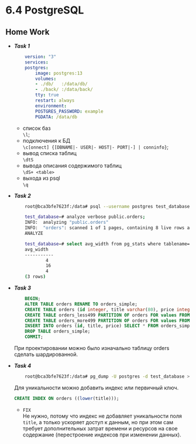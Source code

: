 # 6.4 PostgreSQL
## Home Work
+   ***Task 1***
    ```yml
        version: "3"
        services:
        postgres:
            image: postgres:13
            volumes:
            - ./db/   :/data/db/
            - ./back/ :/data/back/
            tty: true
            restart: always
            environment:
            POSTGRES_PASSWORD: example
            PGDATA: /data/db
    ```
    - список баз   
        ``\l``;  
    - подключения к БД   
        ``\c[onnect] {[DBNAME|- USER|- HOST|- PORT|-] | conninfo}``;  
    - вывод списка таблиц   
        ``\dtS``
    - вывода описания содержимого таблиц  
        ``\dS+ <table>``   
    - выхода из psql  
        ``\q``
+   ***Task 2***
    ```bash
        root@bca3bfe7623f:/data# psql --username postgres test_database < /data/back/test_dump.sql
    ```
    ```bash
        test_database=# analyze verbose public.orders;
        INFO:  analyzing "public.orders"
        INFO:  "orders": scanned 1 of 1 pages, containing 8 live rows and 0 dead rows; 8 rows in sample, 8 estimated total rows
        ANALYZE
    ```
    ```bash
        test_database=# select avg_width from pg_stats where tablename='orders';
        avg_width 
        -----------
                4
                16
                4
        (3 rows)
    ```
+   ***Task 3***
    ```sql
        BEGIN;
        ALTER TABLE orders RENAME TO orders_simple;
        CREATE TABLE orders (id integer, title varchar(80), price integer) PARTITION BY range(price);
        CREATE TABLE orders_less499 PARTITION OF orders FOR values FROM (0) to (499);
        CREATE TABLE orders_more499 PARTITION OF orders FOR values FROM (499) to (999999999);
        INSERT INTO orders (id, title, price) SELECT * FROM orders_simple;
        DROP TABLE orders_simple;
        COMMIT;
    ```
    При проектировании можно было изначально таблицу orders сделать шардированной.

+   ***Task 4***
    ```bash
        root@bca3bfe7623f:/data# pg_dump -U postgres -d test_database > /data/back/test_database_dump.sql
    ```
    Для уникальности можно добавить индекс или первичный ключ.
    ```sql
    CREATE INDEX ON orders ((lower(title)));
    ```
    *   ``FIX``  
        Не нужно, потому что индекс не добавляет уникальности поля ``title``,  а только ускоряет доступ к данным, но при этом сам требует дополнительных затрат времени и ресурсов на свое содержание (перестроение индексов при изменении данных).


    